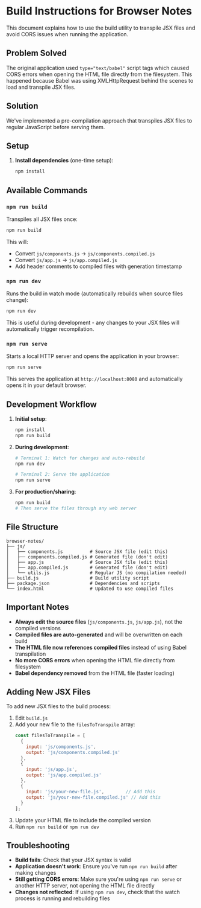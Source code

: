 # Build Instructions for Browser Notes

This document explains how to use the build utility to transpile JSX files and avoid CORS issues when running the application.

## Problem Solved

The original application used `type="text/babel"` script tags which caused CORS errors when opening the HTML file directly from the filesystem. This happened because Babel was using XMLHttpRequest behind the scenes to load and transpile JSX files.

## Solution

We've implemented a pre-compilation approach that transpiles JSX files to regular JavaScript before serving them.

## Setup

1. **Install dependencies** (one-time setup):
   ```bash
   npm install
   ```

## Available Commands

### `npm run build`
Transpiles all JSX files once:
```bash
npm run build
```

This will:
- Convert `js/components.js` → `js/components.compiled.js`
- Convert `js/app.js` → `js/app.compiled.js`
- Add header comments to compiled files with generation timestamp

### `npm run dev`
Runs the build in watch mode (automatically rebuilds when source files change):
```bash
npm run dev
```

This is useful during development - any changes to your JSX files will automatically trigger recompilation.

### `npm run serve`
Starts a local HTTP server and opens the application in your browser:
```bash
npm run serve
```

This serves the application at `http://localhost:8080` and automatically opens it in your default browser.

## Development Workflow

1. **Initial setup**:
   ```bash
   npm install
   npm run build
   ```

2. **During development**:
   ```bash
   # Terminal 1: Watch for changes and auto-rebuild
   npm run dev
   
   # Terminal 2: Serve the application
   npm run serve
   ```

3. **For production/sharing**:
   ```bash
   npm run build
   # Then serve the files through any web server
   ```

## File Structure

```
browser-notes/
├── js/
│   ├── components.js          # Source JSX file (edit this)
│   ├── components.compiled.js # Generated file (don't edit)
│   ├── app.js                 # Source JSX file (edit this)
│   ├── app.compiled.js        # Generated file (don't edit)
│   └── utils.js               # Regular JS (no compilation needed)
├── build.js                   # Build utility script
├── package.json               # Dependencies and scripts
└── index.html                 # Updated to use compiled files
```

## Important Notes

- **Always edit the source files** (`js/components.js`, `js/app.js`), not the compiled versions
- **Compiled files are auto-generated** and will be overwritten on each build
- **The HTML file now references compiled files** instead of using Babel transpilation
- **No more CORS errors** when opening the HTML file directly from filesystem
- **Babel dependency removed** from the HTML file (faster loading)

## Adding New JSX Files

To add new JSX files to the build process:

1. Edit `build.js`
2. Add your new file to the `filesToTranspile` array:
   ```javascript
   const filesToTranspile = [
     {
       input: 'js/components.js',
       output: 'js/components.compiled.js'
     },
     {
       input: 'js/app.js',
       output: 'js/app.compiled.js'
     },
     {
       input: 'js/your-new-file.js',        // Add this
       output: 'js/your-new-file.compiled.js' // Add this
     }
   ];
   ```
3. Update your HTML file to include the compiled version
4. Run `npm run build` or `npm run dev`

## Troubleshooting

- **Build fails**: Check that your JSX syntax is valid
- **Application doesn't work**: Ensure you've run `npm run build` after making changes
- **Still getting CORS errors**: Make sure you're using `npm run serve` or another HTTP server, not opening the HTML file directly
- **Changes not reflected**: If using `npm run dev`, check that the watch process is running and rebuilding files
